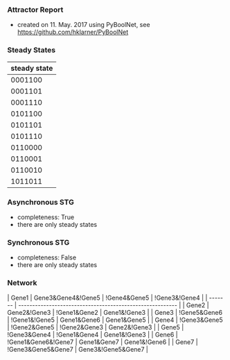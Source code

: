 

### Attractor Report
 * created on 11. May. 2017 using PyBoolNet, see https://github.com/hklarner/PyBoolNet

### Steady States
| steady state |
| ------------ | 
| 0001100      |
| 0001101      |
| 0001110      |
| 0101100      |
| 0101101      |
| 0101110      |
| 0110000      |
| 0110001      |
| 0110010      |
| 1011011      |

### Asynchronous STG
 * completeness: True
 * there are only steady states

### Synchronous STG
 * completeness: False
 * there are only steady states

### Network
| Gene1   | Gene3&Gene4&!Gene5 | !Gene4&Gene5 | !Gene3&!Gene4         |
| ------- | --------------------------------------------------------- |
| Gene2   | Gene2&!Gene3 | !Gene1&Gene2 | Gene1&!Gene3                |
| Gene3   | !Gene5&Gene6 | !Gene1&!Gene5 | Gene1&Gene6 | Gene1&Gene5  |
| Gene4   | !Gene3&Gene5 | !Gene2&Gene5 | !Gene2&Gene3 | Gene2&!Gene3 |
| Gene5   | !Gene3&Gene4 | !Gene1&Gene4 | Gene1&!Gene3                |
| Gene6   | !Gene1&Gene6&!Gene7 | Gene1&Gene7 | Gene1&!Gene6          |
| Gene7   | !Gene3&Gene5&Gene7 | Gene3&!Gene5&Gene7                   |

